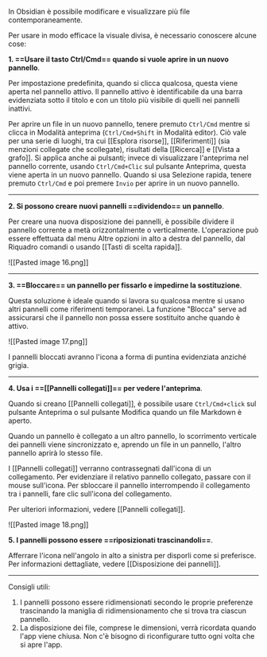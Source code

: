 In Obsidian è possibile modificare e visualizzare più file contemporaneamente.

Per usare in modo efficace la visuale divisa, è necessario conoscere alcune cose:

**1. ==Usare il tasto Ctrl/Cmd== quando si vuole aprire in un nuovo pannello**.

Per impostazione predefinita, quando si clicca qualcosa, questa viene aperta nel pannello attivo. Il pannello attivo è identificabile da una barra evidenziata sotto il titolo e con un titolo più visibile di quelli nei pannelli inattivi.

Per aprire un file in un nuovo pannello, tenere premuto `Ctrl/Cmd` mentre si clicca in Modalità anteprima (`Ctrl/Cmd+Shift` in Modalità editor). Ciò vale per una serie di luoghi, tra cui [[Esplora risorse]], [[Riferimenti]] (sia menzioni collegate che scollegate), risultati della [[Ricerca]] e [[Vista a grafo]]. Si applica anche ai pulsanti; invece di visualizzare l'anteprima nel pannello corrente, usando `Ctrl/Cmd+Clic` sul pulsante Anteprima, questa viene aperta in un nuovo pannello. Quando si usa Selezione rapida, tenere premuto `Ctrl/Cmd` e poi premere `Invio` per aprire in un nuovo pannello.

---

**2. Si possono creare nuovi pannelli ==dividendo== un pannello**.

Per creare una nuova disposizione dei pannelli, è possibile dividere il pannello corrente a metà orizzontalmente o verticalmente. L'operazione può essere effettuata dal menu Altre opzioni in alto a destra del pannello, dal Riquadro comandi o usando [[Tasti di scelta rapida]].

![[Pasted image 16.png]]

---

**3. ==Bloccare== un pannello per fissarlo e impedirne la sostituzione**.

Questa soluzione è ideale quando si lavora su qualcosa mentre si usano altri pannelli come riferimenti temporanei. La funzione "Blocca" serve ad assicurarsi che il pannello non possa essere sostituito anche quando è attivo.

![[Pasted image 17.png]]

I pannelli bloccati avranno l'icona a forma di puntina evidenziata anziché grigia.

---

**4. Usa i ==[[Pannelli collegati]]== per vedere l'anteprima**.

Quando si creano [[Pannelli collegati]], è possibile usare `Ctrl/Cmd+click` sul pulsante Anteprima o sul pulsante Modifica quando un file Markdown è aperto.

Quando un pannello è collegato a un altro pannello, lo scorrimento verticale dei pannelli viene sincronizzato e, aprendo un file in un pannello, l'altro pannello aprirà lo stesso file.

I [[Pannelli collegati]] verranno contrassegnati dall'icona di un collegamento. Per evidenziare il relativo pannello collegato, passare con il mouse sull'icona. Per sbloccare il pannello interrompendo il collegamento tra i pannelli, fare clic sull'icona del collegamento.

Per ulteriori informazioni, vedere [[Pannelli collegati]].

![[Pasted image 18.png]]

**5. I pannelli possono essere ==riposizionati trascinandoli==**.

Afferrare l'icona nell'angolo in alto a sinistra per disporli come si preferisce. Per informazioni dettagliate, vedere [[Disposizione dei pannelli]].

---

Consigli utili:

1. I pannelli possono essere ridimensionati secondo le proprie preferenze trascinando la maniglia di ridimensionamento che si trova tra ciascun pannello.
2. La disposizione dei file, comprese le dimensioni, verrà ricordata quando l'app viene chiusa. Non c'è bisogno di riconfigurare tutto ogni volta che si apre l'app.